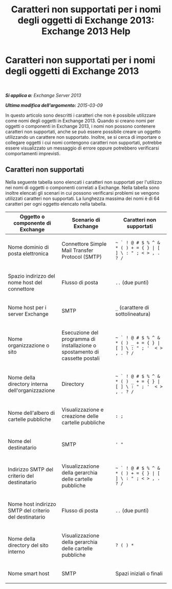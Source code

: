 ﻿---
title: 'Caratteri non supportati per i nomi degli oggetti di Exchange 2013: Exchange 2013 Help'
TOCTitle: Caratteri non supportati per i nomi degli oggetti di Exchange 2013
ms:assetid: 76fa4e23-f0f6-473b-9227-70ded907578f
ms:mtpsurl: https://technet.microsoft.com/it-it/library/Dn169553(v=EXCHG.150)
ms:contentKeyID: 54652874
ms.date: 05/22/2018
mtps_version: v=EXCHG.150
ms.translationtype: MT
---

# Caratteri non supportati per i nomi degli oggetti di Exchange 2013

 

_**Si applica a:** Exchange Server 2013_

_**Ultima modifica dell'argomento:** 2015-03-09_

In questo articolo sono descritti i caratteri che non è possibile utilizzare come nomi degli oggetti in Exchange 2013. Quando si creano nomi per oggetti o componenti in Exchange 2013, i nomi non possono contenere caratteri non supportati, anche se può essere possibile creare un oggetto utilizzando un carattere non supportato. Inoltre, se si cerca di importare o collegare oggetti i cui nomi contengono caratteri non supportati, potrebbe essere visualizzato un messaggio di errore oppure potrebbero verificarsi comportamenti imprevisti.

## Caratteri non supportati

Nella seguente tabella sono elencati i caratteri non supportati per l'utilizzo nei nomi di oggetti o componenti correlati a Exchange. Nella tabella sono inoltre elencati gli scenari in cui possono verificarsi problemi se vengono utilizzati caratteri non supportati. La lunghezza massima dei nomi è di 64 caratteri per ogni oggetto elencato nella tabella.


<table>
<colgroup>
<col style="width: 33%" />
<col style="width: 33%" />
<col style="width: 33%" />
</colgroup>
<thead>
<tr class="header">
<th>Oggetto o componente di Exchange</th>
<th>Scenario di Exchange</th>
<th>Caratteri non supportati</th>
</tr>
</thead>
<tbody>
<tr class="odd">
<td><p>Nome dominio di posta elettronica</p></td>
<td><p>Connettore Simple Mail Transfer Protocol (SMTP)</p></td>
<td><p><code>~ ` ! @ # $ % ^ &amp; * ( ) + = { } | [ ] \ : &quot; ; &lt; &gt; , . ? /</code></p></td>
</tr>
<tr class="even">
<td><p>Spazio indirizzo del nome host del connettore</p></td>
<td><p>Flusso di posta</p></td>
<td><p><code>..</code> (due punti)</p></td>
</tr>
<tr class="odd">
<td><p>Nome host per i server Exchange</p></td>
<td><p>SMTP</p></td>
<td><p><code>_</code> (carattere di sottolineatura)</p></td>
</tr>
<tr class="even">
<td><p>Nome organizzazione o sito</p></td>
<td><p>Esecuzione del programma di installazione o spostamento di cassette postali</p></td>
<td><p><code>~ ` ! @ # $ % ^ &amp; * ( ) _ + = { } | [ ] \ : &quot; ; '  &lt; &gt; , . ? /</code></p></td>
</tr>
<tr class="odd">
<td><p>Nome della directory interna dell'organizzazione</p></td>
<td><p>Directory</p></td>
<td><p><code>~ ` ! @ # $ % ^ &amp; * ( ) _ + = { } | [ ] \ : &quot; ; '  &lt; &gt; , . ? /</code></p></td>
</tr>
<tr class="even">
<td><p>Nome dell'albero di cartelle pubbliche</p></td>
<td><p>Visualizzazione e creazione delle cartelle pubbliche</p></td>
<td><p><code>: ;</code></p></td>
</tr>
<tr class="odd">
<td><p>Nome del destinatario</p></td>
<td><p>SMTP</p></td>
<td><p><code>' &quot;</code></p></td>
</tr>
<tr class="even">
<td><p>Indirizzo SMTP del criterio del destinatario</p></td>
<td><p>Visualizzazione della gerarchia delle cartelle pubbliche</p></td>
<td><p><code>~ ` ! @ # $ % ^ &amp; * ( ) + = { } | [ ] \ : &quot; ; &lt; &gt; , . ? /</code></p></td>
</tr>
<tr class="odd">
<td><p>Nome host indirizzo SMTP del criterio del destinatario</p></td>
<td><p>Flusso di posta</p></td>
<td><p><code>..</code> (due punti)</p></td>
</tr>
<tr class="even">
<td><p>Nome della directory del sito interno</p></td>
<td><p>Visualizzazione della gerarchia delle cartelle pubbliche</p></td>
<td><p><code>? ( ) *</code></p></td>
</tr>
<tr class="odd">
<td><p>Nome smart host</p></td>
<td><p>SMTP</p></td>
<td><p>Spazi iniziali o finali</p></td>
</tr>
</tbody>
</table>

